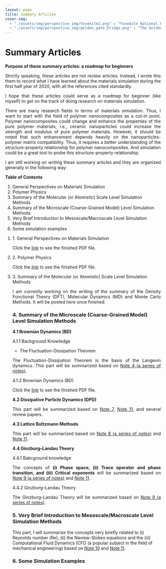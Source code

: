 ```yaml
---
layout: page
title: Summary Articles
cover-img: 
  - "./assets/img/perspective_img/Yosemite2.png" : "Yosemite National Park , Jun 2016"
  - "./assets/img/perspective_img/golden_gate_bridge.png" : "The Golden Gate Bridge @San Francisco, May 2017"
---
```


# Summary Articles
<p style="text-align: justify"> </p>
<p style="text-align: justify"> </p>

<b> Purpose of these summary articles: a roadmap for beginners </b>

<p style="text-align: justify"> Strictly speaking, these articles are not review articles. Instead, I wrote this them to record what I have learned about the materials simulation during the first half year of 2020, with all the references cited standardly.

<p style="text-align: justify"> I hope that these articles could serve as a roadmap for beginner (like myself) to get on the track of doing research on materials simulation. </p>

<p style="text-align: justify"> There are many research fields in terms of materials simulation. Thus, I want to start with the field of polymer nanocomposites as a cut-in point. Polymer nanocomposites could change and enhance the properties of the pure polymer materials, i.e., ceramic nanoparticles could increase the strength and modulus of pure polymer materials. However, it should be noted that such enhancement depends heavily on the nanoparticles-polymer matrix compatibility. Thus, it requires a better understanding of the structure-property relationship for polymer nanocomposites. And simulation could be a great tool to probe this structure-property relationship. </p>

<p style="text-align: justify"> I am still working on writing these summary articles and they are organized generally in the following way: </p>

<b> Table of Contents </b>

1. General Perspectives on Materials Simulation 
2. Polymer Physics 
3. Summary of the Molecular (or Atomistic) Scale Level Simulation Methods 
4. Summary of the Microscale (Coarse-Grained Model) Level Simulation Methods 
5. Very Brief Introduction to Mesoscale/Macroscale Level Simulation Methods
6. Some simulation examples

<p style="text-align: justify"> </p>

<ol>
  <li> 1. General Perspectives on Materials Simulation </li>
<p style="text-align: justify"> Click the <a href="https://drive.google.com/file/d/1kDah1F-wAiLNm8QHEpMBobOn7I9p0jaz/view?usp=sharing">link</a> to see the finished PDF file. </p>

<p style="text-align: justify"> </p>

  <li> 2. Polymer Physics </li>
<p style="text-align: justify"> Click the <a href="https://drive.google.com/file/d/1PLAWguHrLTZ6jn2sdAVnEYv-bd2dI-r6/view?usp=sharing">link</a> to see the finished PDF file. </p>

<p style="text-align: justify"> </p>

  <li> 3. Summary of the Molecular (or Atomistic) Scale Level Simulation Methods </li>
<p style="text-align: justify"> I am currently working on the writing of the summary of the Density Functional Theory (DFT), Molecular Dynamics (MD) and Monte Carlo Methods. It will be posted here once finished. </p>

<p style="text-align: justify"> </p>

### 4. Summary of the Microscale (Coarse-Grained Model) Level Simulation Methods
**4.1 Brownian Dynamics (BD)**

4.1.1 Background Knowledge
* <p style="text-align: justify"> The Fluctuation-Dissipation Theorem </p>
<p style="text-align: justify"> The Fluctuation-Dissipation Theorem is the basis of the Langevin dynamics. This part will be summarized based on <a href="https://drive.google.com/drive/folders/198Q3xKglre_yNkWnau_A_4KK9t9ybcp0?usp=sharing">Note 4 (a series of notes)</a>. </p>

<p style="text-align: justify"> </p>

4.1.2 Brownian Dynamics (BD)
<p style="text-align: justify"> Click the <a href="https://drive.google.com/file/d/1ohz_ZVlydgGSDZZF2zYL934YFq2ttYSt/view?usp=sharing">link</a> to see the finished PDF file. </p>

<p style="text-align: justify"> </p>

**4.2 Dissipative Particle Dynamics (DPD)**
<p style="text-align: justify"> This part will be summarized based on <a href="https://drive.google.com/file/d/1zHPnoG_ifda7WFq5lECKJAb2ZBPtkNQO/view?usp=sharing">Note 7</a>, <a href="https://drive.google.com/file/d/1mknpAKVLXZ2P007IlklXQD7ccbgKdilX/view?usp=sharing">Note 11</a>, and several review papers. </p>

<p style="text-align: justify"> </p>

**4.3 Lattice Boltzmann Methods**
<p style="text-align: justify"> This part will be summarized based on <a href="https://drive.google.com/drive/folders/107L-JYqCPOddcQ3E0qHeuIz5OA7Ayb5L?usp=sharing">Note 8 (a series of notes)</a> and <a href="https://drive.google.com/file/d/1mknpAKVLXZ2P007IlklXQD7ccbgKdilX/view?usp=sharing">Note 11</a>. </p>

<p style="text-align: justify"> </p>

**4.4 Ginzburg–Landau Theory**

4.4.1 Bakcground knowledge
<p style="text-align: justify"> The concepts of <b>(i) Phase space, (ii) Trace operator and phase transition, and (iii) Critical exponents</b> will be summarized based on <a href="https://drive.google.com/drive/folders/1xk27urM1dFVMYPSYagm1ps2MIpxQBQk5?usp=sharing">Note 9 (a series of notes)</a> and <a href="https://drive.google.com/file/d/1mknpAKVLXZ2P007IlklXQD7ccbgKdilX/view?usp=sharing">Note 11</a>. </p>

4.4.2 Ginzburg–Landau Theory
<p style="text-align: justify"> The Ginzburg–Landau Theory will be summarized based on <a href="https://drive.google.com/drive/folders/1xk27urM1dFVMYPSYagm1ps2MIpxQBQk5?usp=sharing">Note 9 (a series of notes)</a>. </p>
<p style="text-align: justify"> </p>

### 5. Very Brief Introduction to Mesoscale/Macroscale Level Simulation Methods
This part, I will summarize the concepts very briefly related to (i) Reynolds number (Re), (ii) the Naview-Stokes equations and the (iii) Computational Fluid Dynamics (CFD (a popular subject in the field of mechanical engineering) based on <a href="https://drive.google.com/file/d/1gI_B-gzNL3P3xuXzXAO9uvvM9_g0sYMv/view?usp=sharing">Note 10</a> and <a href="https://drive.google.com/file/d/1mknpAKVLXZ2P007IlklXQD7ccbgKdilX/view?usp=sharing">Note 11</a>.

<p style="text-align: justify"> </p>

### 6. Some Simulation Examples
